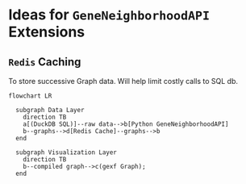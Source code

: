 # Ideas for `GeneNeighborhoodAPI` Extensions

## `Redis` Caching

To store successive Graph data. Will help limit costly calls to SQL db.

```mermaid
flowchart LR

  subgraph Data Layer
    direction TB
    a[(DuckDB SQL)]--raw data-->b[Python GeneNeighborhoodAPI]
    b--graphs-->d[Redis Cache]--graphs-->b
  end

  subgraph Visualization Layer
    direction TB
    b--compiled graph-->c(gexf Graph);
  end
```
